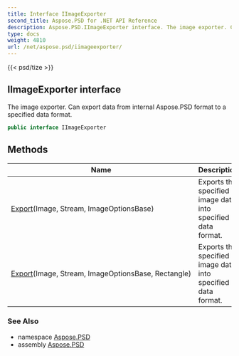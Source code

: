 ```yaml
---
title: Interface IImageExporter
second_title: Aspose.PSD for .NET API Reference
description: Aspose.PSD.IImageExporter interface. The image exporter. Can export data from internal Aspose.PSD format to a specified data format
type: docs
weight: 4810
url: /net/aspose.psd/iimageexporter/
---
```

{{< psd/tize >}}
## IImageExporter interface

The image exporter. Can export data from internal Aspose.PSD format to a specified data format.

```csharp
public interface IImageExporter
```

## Methods

| Name | Description |
| --- | --- |
| [Export](../../aspose.psd/iimageexporter/export/#export)(Image, Stream, ImageOptionsBase) | Exports the specified image data into specified data format. |
| [Export](../../aspose.psd/iimageexporter/export/#export_1)(Image, Stream, ImageOptionsBase, Rectangle) | Exports the specified image data into specified data format. |

### See Also

* namespace [Aspose.PSD](../../aspose.psd/)
* assembly [Aspose.PSD](../../)


